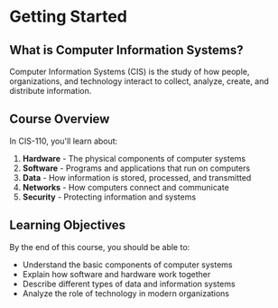 # Getting Started

## What is Computer Information Systems?

Computer Information Systems (CIS) is the study of how people, organizations, and technology interact to collect, analyze, create, and distribute information.

## Course Overview

In CIS-110, you'll learn about:

1. **Hardware** - The physical components of computer systems
2. **Software** - Programs and applications that run on computers  
3. **Data** - How information is stored, processed, and transmitted
4. **Networks** - How computers connect and communicate
5. **Security** - Protecting information and systems

## Learning Objectives

By the end of this course, you should be able to:

- Understand the basic components of computer systems
- Explain how software and hardware work together
- Describe different types of data and information systems
- Analyze the role of technology in modern organizations

